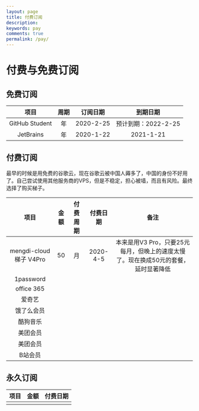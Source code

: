 ```yaml
---
layout: page
title: 付费订阅
description: 
keywords: pay
comments: true
permalink: /pay/
---
```


# 付费与免费订阅

## 免费订阅

|      项目      | 周期  | 订阅日期  |      到期日期       |
| :------------: | :---: | :-------: | :-----------------: |
| GitHub Student |  年   | 2020-2-25 | 预计到期：2022-2-25 |
|   JetBrains    |  年   | 2020-1-22 |      2021-1-21      |


## 付费订阅


最早的时候是用免费的谷歌云，现在谷歌云被中国人薅多了，中国的身份不好用了。自己尝试使用其他服务商的VPS，但是不稳定，担心被墙，而且有风险。最终选择了购买梯子。

|          项目           | 金额  | 付费周期 | 付费日期 |                                        备注                                        |
| :---------------------: | :---: | :------: | :------: | :--------------------------------------------------------------------------------: |
| mengdi-cloud 梯子 V4Pro |  50   |    月    | 2020-4-5 | 本来是用V3 Pro，只要25元每月，但晚上的速度太慢了。现在换成50元的套餐，延时显著降低 |
|        1password        |       |          |          |                                                                                    |
|       office 365        |       |          |          |                                                                                    |
|         爱奇艺          |       |          |          |                                                                                    |
|       饿了么会员        |       |          |          |                                                                                    |
|        酷狗音乐         |       |          |          |                                                                                    |
|        美团会员         |       |          |          |                                                                                    |
|        美团会员         |       |          |          |                                                                                    |
|         B站会员         |       |          |          |                                                                                    |


## 永久订阅

| 项目  | 金额  | 付费日期 |
| :---: | :---: | :------: |
|       |       |          |



